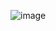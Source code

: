 ![image](https://user-images.githubusercontent.com/90275355/173842598-0b3ad0f8-56dd-45ce-ba0b-4a363501b763.png)
